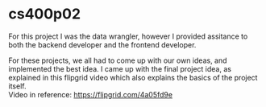 # cs400p02
For this project I was the data wrangler, however I provided assitance to both the backend developer and the frontend developer.

For these projects, we all had to come up with our own ideas, and implemented the best idea. I came up with the final project idea, as explained in this flipgrid video which also explains the basics of the project itself.  
Video in reference: https://flipgrid.com/4a05fd9e
